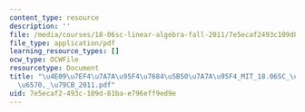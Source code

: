 ```yaml
---
content_type: resource
description: ''
file: /media/courses/18-06sc-linear-algebra-fall-2011/7e5ecaf2493c109d81bae796eff9ed9e_4e097ef47a7a95f476845b507a7a95f4_MIT_18.06SC_7ebf60274ee36570-_79cb_2011.pdf
file_type: application/pdf
learning_resource_types: []
ocw_type: OCWFile
resourcetype: Document
title: "\u4E09\u7EF4\u7A7A\u95F4\u7684\u5B50\u7A7A\u95F4_MIT_18.06SC_\u7EBF\u6027\u4EE3\
  \u6570,_\u79CB_2011.pdf"
uid: 7e5ecaf2-493c-109d-81ba-e796eff9ed9e
---
```

